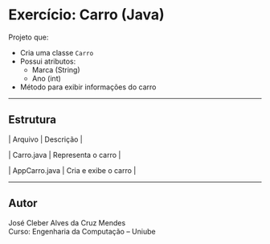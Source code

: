 # Exercício: Carro (Java)

Projeto que:

- Cria uma classe `Carro`
- Possui atributos:
  - Marca (String)
  - Ano (int)
- Método para exibir informações do carro

---

## Estrutura

| Arquivo | Descrição |

| Carro.java | Representa o carro |

| AppCarro.java | Cria e exibe o carro |

---

## Autor
José Cleber Alves da Cruz Mendes  
Curso: Engenharia da Computação – Uniube
